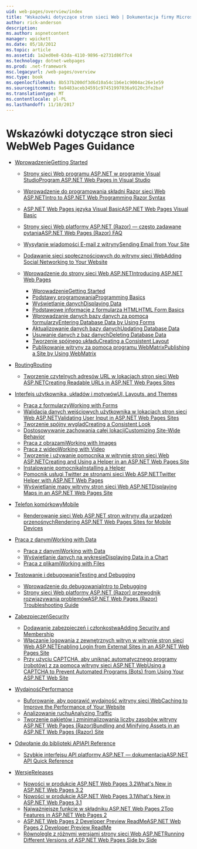 ```yaml
---
uid: web-pages/overview/index
title: "Wskazówki dotyczące stron sieci Web | Dokumentacja firmy Microsoft"
author: rick-anderson
description: 
ms.author: aspnetcontent
manager: wpickett
ms.date: 05/18/2012
ms.topic: article
ms.assetid: 1a2ed0e8-63da-4110-9896-e2731d86f7c4
ms.technology: dotnet-webpages
ms.prod: .net-framework
msc.legacyurl: /web-pages/overview
msc.type: book
ms.openlocfilehash: 8b537b200df3d6d10a54c1b6e1c9004ac26e1e59
ms.sourcegitcommit: 9a9483aceb34591c97451997036a9120c3fe2baf
ms.translationtype: MT
ms.contentlocale: pl-PL
ms.lasthandoff: 11/10/2017
---
```

<a name="web-pages-guidance"></a><span data-ttu-id="2141e-102">Wskazówki dotyczące stron sieci Web</span><span class="sxs-lookup"><span data-stu-id="2141e-102">Web Pages Guidance</span></span>
====================
- [<span data-ttu-id="2141e-103">Wprowadzenie</span><span class="sxs-lookup"><span data-stu-id="2141e-103">Getting Started</span></span>](getting-started/index.md)

    - [<span data-ttu-id="2141e-104">Strony sieci Web programu ASP.NET w programie Visual Studio</span><span class="sxs-lookup"><span data-stu-id="2141e-104">Program ASP.NET Web Pages in Visual Studio</span></span>](getting-started/program-asp-net-web-pages-in-visual-studio.md)
    - [<span data-ttu-id="2141e-105">Wprowadzenie do programowania składni Razor sieci Web ASP.NET</span><span class="sxs-lookup"><span data-stu-id="2141e-105">Intro to ASP.NET Web Programming Razor Syntax</span></span>](getting-started/introducing-razor-syntax-c.md)
    - [<span data-ttu-id="2141e-106">ASP.NET Web Pages języka Visual Basic</span><span class="sxs-lookup"><span data-stu-id="2141e-106">ASP.NET Web Pages Visual Basic</span></span>](getting-started/introducing-razor-syntax-vb.md)
    - [<span data-ttu-id="2141e-107">Strony sieci Web platformy ASP.NET (Razor) — często zadawane pytania</span><span class="sxs-lookup"><span data-stu-id="2141e-107">ASP.NET Web Pages (Razor) FAQ</span></span>](getting-started/aspnet-web-pages-razor-faq.md)
    - [<span data-ttu-id="2141e-108">Wysyłanie wiadomości E-mail z witryny</span><span class="sxs-lookup"><span data-stu-id="2141e-108">Sending Email from Your Site</span></span>](getting-started/11-adding-email-to-your-web-site.md)
    - [<span data-ttu-id="2141e-109">Dodawanie sieci społecznościowych do witryny sieci Web</span><span class="sxs-lookup"><span data-stu-id="2141e-109">Adding Social Networking to Your Website</span></span>](getting-started/13-adding-social-networking-to-your-web-site.md)
    - [<span data-ttu-id="2141e-110">Wprowadzenie do strony sieci Web ASP.NET</span><span class="sxs-lookup"><span data-stu-id="2141e-110">Introducing ASP.NET Web Pages</span></span>](getting-started/introducing-aspnet-web-pages-2/index.md)

        - [<span data-ttu-id="2141e-111">Wprowadzenie</span><span class="sxs-lookup"><span data-stu-id="2141e-111">Getting Started</span></span>](getting-started/introducing-aspnet-web-pages-2/getting-started.md)
        - [<span data-ttu-id="2141e-112">Podstawy programowania</span><span class="sxs-lookup"><span data-stu-id="2141e-112">Programming Basics</span></span>](getting-started/introducing-aspnet-web-pages-2/intro-to-web-pages-programming.md)
        - [<span data-ttu-id="2141e-113">Wyświetlanie danych</span><span class="sxs-lookup"><span data-stu-id="2141e-113">Displaying Data</span></span>](getting-started/introducing-aspnet-web-pages-2/displaying-data.md)
        - [<span data-ttu-id="2141e-114">Podstawowe informacje z formularza HTML</span><span class="sxs-lookup"><span data-stu-id="2141e-114">HTML Form Basics</span></span>](getting-started/introducing-aspnet-web-pages-2/form-basics.md)
        - [<span data-ttu-id="2141e-115">Wprowadzanie danych bazy danych za pomocą formularzy</span><span class="sxs-lookup"><span data-stu-id="2141e-115">Entering Database Data by Using Forms</span></span>](getting-started/introducing-aspnet-web-pages-2/entering-data.md)
        - [<span data-ttu-id="2141e-116">Aktualizowanie danych bazy danych</span><span class="sxs-lookup"><span data-stu-id="2141e-116">Updating Database Data</span></span>](getting-started/introducing-aspnet-web-pages-2/updating-data.md)
        - [<span data-ttu-id="2141e-117">Usuwanie danych z baz danych</span><span class="sxs-lookup"><span data-stu-id="2141e-117">Deleting Database Data</span></span>](getting-started/introducing-aspnet-web-pages-2/deleting-data.md)
        - [<span data-ttu-id="2141e-118">Tworzenie spójnego układu</span><span class="sxs-lookup"><span data-stu-id="2141e-118">Creating a Consistent Layout</span></span>](getting-started/introducing-aspnet-web-pages-2/layouts.md)
        - [<span data-ttu-id="2141e-119">Publikowanie witryny za pomocą programu WebMatrix</span><span class="sxs-lookup"><span data-stu-id="2141e-119">Publishing a Site by Using WebMatrix</span></span>](getting-started/introducing-aspnet-web-pages-2/publishing.md)
- [<span data-ttu-id="2141e-120">Routing</span><span class="sxs-lookup"><span data-stu-id="2141e-120">Routing</span></span>](routing/index.md)

    - [<span data-ttu-id="2141e-121">Tworzenie czytelnych adresów URL w lokacjach stron sieci Web ASP.NET</span><span class="sxs-lookup"><span data-stu-id="2141e-121">Creating Readable URLs in ASP.NET Web Pages Sites</span></span>](routing/creating-readable-urls-in-aspnet-web-pages-sites.md)
- [<span data-ttu-id="2141e-122">Interfejs użytkownika, układów i motywów</span><span class="sxs-lookup"><span data-stu-id="2141e-122">UI, Layouts, and Themes</span></span>](ui-layouts-and-themes/index.md)

    - [<span data-ttu-id="2141e-123">Praca z formularzy</span><span class="sxs-lookup"><span data-stu-id="2141e-123">Working with Forms</span></span>](ui-layouts-and-themes/4-working-with-forms.md)
    - [<span data-ttu-id="2141e-124">Walidacja danych wejściowych użytkownika w lokacjach stron sieci Web ASP.NET</span><span class="sxs-lookup"><span data-stu-id="2141e-124">Validating User Input in ASP.NET Web Pages Sites</span></span>](ui-layouts-and-themes/validating-user-input-in-aspnet-web-pages-sites.md)
    - [<span data-ttu-id="2141e-125">Tworzenie spójny wygląd</span><span class="sxs-lookup"><span data-stu-id="2141e-125">Creating a Consistent Look</span></span>](ui-layouts-and-themes/3-creating-a-consistent-look.md)
    - [<span data-ttu-id="2141e-126">Dostosowywanie zachowania całej lokacji</span><span class="sxs-lookup"><span data-stu-id="2141e-126">Customizing Site-Wide Behavior</span></span>](ui-layouts-and-themes/18-customizing-site-wide-behavior.md)
    - [<span data-ttu-id="2141e-127">Praca z obrazami</span><span class="sxs-lookup"><span data-stu-id="2141e-127">Working with Images</span></span>](ui-layouts-and-themes/9-working-with-images.md)
    - [<span data-ttu-id="2141e-128">Praca z wideo</span><span class="sxs-lookup"><span data-stu-id="2141e-128">Working with Video</span></span>](ui-layouts-and-themes/10-working-with-video.md)
    - [<span data-ttu-id="2141e-129">Tworzenie i używanie pomocnika w witrynie stron sieci Web ASP.NET</span><span class="sxs-lookup"><span data-stu-id="2141e-129">Creating and Using a Helper in an ASP.NET Web Pages Site</span></span>](ui-layouts-and-themes/creating-and-using-a-helper-in-an-aspnet-web-pages-site.md)
    - [<span data-ttu-id="2141e-130">Instalowanie pomocnika</span><span class="sxs-lookup"><span data-stu-id="2141e-130">Installing a Helper</span></span>](ui-layouts-and-themes/installing-helpers.md)
    - [<span data-ttu-id="2141e-131">Pomocnik usługi Twitter ze stronami sieci Web ASP.NET</span><span class="sxs-lookup"><span data-stu-id="2141e-131">Twitter Helper with ASP.NET Web Pages</span></span>](ui-layouts-and-themes/twitter-helper.md)
    - [<span data-ttu-id="2141e-132">Wyświetlanie mapy witryny stron sieci Web ASP.NET</span><span class="sxs-lookup"><span data-stu-id="2141e-132">Displaying Maps in an ASP.NET Web Pages Site</span></span>](ui-layouts-and-themes/displaying-maps-in-an-aspnet-web-pages-site.md)
- [<span data-ttu-id="2141e-133">Telefon komórkowy</span><span class="sxs-lookup"><span data-stu-id="2141e-133">Mobile</span></span>](mobile/index.md)

    - [<span data-ttu-id="2141e-134">Renderowanie sieci Web ASP.NET stron witryny dla urządzeń przenośnych</span><span class="sxs-lookup"><span data-stu-id="2141e-134">Rendering ASP.NET Web Pages Sites for Mobile Devices</span></span>](mobile/rendering-aspnet-web-pages-sites-for-mobile-devices.md)
- [<span data-ttu-id="2141e-135">Praca z danymi</span><span class="sxs-lookup"><span data-stu-id="2141e-135">Working with Data</span></span>](data/index.md)

    - [<span data-ttu-id="2141e-136">Praca z danymi</span><span class="sxs-lookup"><span data-stu-id="2141e-136">Working with Data</span></span>](data/5-working-with-data.md)
    - [<span data-ttu-id="2141e-137">Wyświetlanie danych na wykresie</span><span class="sxs-lookup"><span data-stu-id="2141e-137">Displaying Data in a Chart</span></span>](data/7-displaying-data-in-a-chart.md)
    - [<span data-ttu-id="2141e-138">Praca z plikami</span><span class="sxs-lookup"><span data-stu-id="2141e-138">Working with Files</span></span>](data/working-with-files.md)
- [<span data-ttu-id="2141e-139">Testowanie i debugowanie</span><span class="sxs-lookup"><span data-stu-id="2141e-139">Testing and Debugging</span></span>](testing-and-debugging/index.md)

    - [<span data-ttu-id="2141e-140">Wprowadzenie do debugowania</span><span class="sxs-lookup"><span data-stu-id="2141e-140">Intro to Debugging</span></span>](testing-and-debugging/introduction-to-debugging.md)
    - [<span data-ttu-id="2141e-141">Strony sieci Web platformy ASP.NET (Razor) przewodnik rozwiązywania problemów</span><span class="sxs-lookup"><span data-stu-id="2141e-141">ASP.NET Web Pages (Razor) Troubleshooting Guide</span></span>](testing-and-debugging/aspnet-web-pages-razor-troubleshooting-guide.md)
- [<span data-ttu-id="2141e-142">Zabezpieczeń</span><span class="sxs-lookup"><span data-stu-id="2141e-142">Security</span></span>](security/index.md)

    - [<span data-ttu-id="2141e-143">Dodawanie zabezpieczeń i członkostwa</span><span class="sxs-lookup"><span data-stu-id="2141e-143">Adding Security and Membership</span></span>](security/16-adding-security-and-membership.md)
    - [<span data-ttu-id="2141e-144">Włączanie logowania z zewnętrznych witryn w witrynie stron sieci Web ASP.NET</span><span class="sxs-lookup"><span data-stu-id="2141e-144">Enabling Login from External Sites in an ASP.NET Web Pages Site</span></span>](security/enabling-login-from-external-sites-in-an-aspnet-web-pages-site.md)
    - [<span data-ttu-id="2141e-145">Przy użyciu CAPTCHA, aby uniknąć automatycznego programy (robotów) z za pomocą witryny sieci ASP.NET Web</span><span class="sxs-lookup"><span data-stu-id="2141e-145">Using a CAPTCHA to Prevent Automated Programs (Bots) from Using Your ASP.NET Web Site</span></span>](security/using-a-catpcha-to-prevent-automated-programs-bots-from-using-your-aspnet-web-site.md)
- [<span data-ttu-id="2141e-146">Wydajność</span><span class="sxs-lookup"><span data-stu-id="2141e-146">Performance</span></span>](performance-and-traffic/index.md)

    - [<span data-ttu-id="2141e-147">Buforowanie, aby poprawić wydajność witryny sieci Web</span><span class="sxs-lookup"><span data-stu-id="2141e-147">Caching to Improve the Performance of Your Website</span></span>](performance-and-traffic/15-caching-to-improve-the-performance-of-your-website.md)
    - [<span data-ttu-id="2141e-148">Analizowanie ruchu</span><span class="sxs-lookup"><span data-stu-id="2141e-148">Analyzing Traffic</span></span>](performance-and-traffic/14-analyzing-traffic.md)
    - [<span data-ttu-id="2141e-149">Tworzenie pakietów i zminimalizowania liczby zasobów witryny ASP.NET Web Pages (Razor)</span><span class="sxs-lookup"><span data-stu-id="2141e-149">Bundling and Minifying Assets in an ASP.NET Web Pages (Razor) Site</span></span>](performance-and-traffic/bundling-and-minifying-assets-in-an-aspnet-web-pages-razor-site.md)
- [<span data-ttu-id="2141e-150">Odwołanie do biblioteki API</span><span class="sxs-lookup"><span data-stu-id="2141e-150">API Reference</span></span>](api-reference/index.md)

    - [<span data-ttu-id="2141e-151">Szybkie interfejsu API platformy ASP.NET — dokumentacja</span><span class="sxs-lookup"><span data-stu-id="2141e-151">ASP.NET API Quick Reference</span></span>](api-reference/asp-net-web-pages-api-reference.md)
- [<span data-ttu-id="2141e-152">Wersje</span><span class="sxs-lookup"><span data-stu-id="2141e-152">Releases</span></span>](releases/index.md)

    - [<span data-ttu-id="2141e-153">Nowości w produkcie ASP.NET Web Pages 3.2</span><span class="sxs-lookup"><span data-stu-id="2141e-153">What's New in ASP.NET Web Pages 3.2</span></span>](releases/whats-new-in-aspnet-web-pages-32.md)
    - [<span data-ttu-id="2141e-154">Nowości w produkcie ASP.NET Web Pages 3.1</span><span class="sxs-lookup"><span data-stu-id="2141e-154">What's New in ASP.NET Web Pages 3.1</span></span>](releases/whats-new-aspnet-web-pages-31.md)
    - [<span data-ttu-id="2141e-155">Najważniejsze funkcje w składniku ASP.NET Web Pages 2</span><span class="sxs-lookup"><span data-stu-id="2141e-155">Top Features in ASP.NET Web Pages 2</span></span>](releases/top-features-in-web-pages-2.md)
    - [<span data-ttu-id="2141e-156">ASP.NET Web Pages 2 Developer Preview ReadMe</span><span class="sxs-lookup"><span data-stu-id="2141e-156">ASP.NET Web Pages 2 Developer Preview ReadMe</span></span>](releases/aspnet-web-pages-2-developer-preview-readme.md)
    - [<span data-ttu-id="2141e-157">Równolegle z różnymi wersjami strony sieci Web ASP.NET</span><span class="sxs-lookup"><span data-stu-id="2141e-157">Running Different Versions of ASP.NET Web Pages Side by Side</span></span>](releases/running-v1-and-v2-sites-side-by-side.md)
